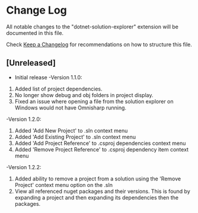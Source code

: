 # Change Log

All notable changes to the "dotnet-solution-explorer" extension will be documented in this file.

Check [Keep a Changelog](http://keepachangelog.com/) for recommendations on how to structure this file.

## [Unreleased]

- Initial release
-Version 1.1.0:
<ol>
<li>Added list of project dependencies.</li>
<li>No longer show debug and obj folders in project display.</li>
<li>Fixed an issue where opening a file from the solution explorer on Windows would not have Omnisharp running.</li>
</ol>
-Version 1.2.0:
<ol>
<li>Added 'Add New Project' to .sln context menu</li>
<li>Added 'Add Existing Project' to .sln context menu</li>
<li>Added 'Add Project Reference' to .csproj dependencies context menu</li>
<li>Added 'Remove Project Reference' to .csproj dependency item context menu</li>
</ol>
-Version 1.2.2:
<ol>
<li>Added ability to remove a project from a solution using the 'Remove Project' context menu option on the .sln</li>
<li>View all referenced nuget packages and their versions. This is found by expanding a project and then expanding its dependencies then the packages.</li>
</ol>
    

    